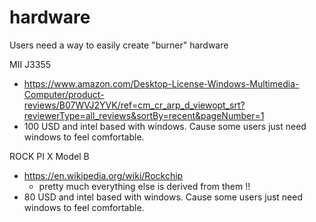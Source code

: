 # hardware

Users need a way to easily create "burner" hardware

MII J3355
- https://www.amazon.com/Desktop-License-Windows-Multimedia-Computer/product-reviews/B07WVJ2YVK/ref=cm_cr_arp_d_viewopt_srt?reviewerType=all_reviews&sortBy=recent&pageNumber=1
- 100 USD and intel based with windows. Cause some users just need windows to feel comfortable.

ROCK PI X Model B
- https://en.wikipedia.org/wiki/Rockchip
	- pretty much everything else is derived from them !!
- 80 USD and intel based with windows. Cause some users just need windows to feel comfortable.
